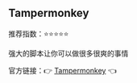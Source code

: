 ## Tampermonkey

推荐指数：⭐⭐⭐⭐⭐

强大的脚本让你可以做很多很爽的事情

官方链接：👉 [Tampermonkey](
https://chrome.google.com/webstore/detail/tampermonkey/dhdgffkkebhmkfjojejmpbldmpobfkfo
) 👈




























